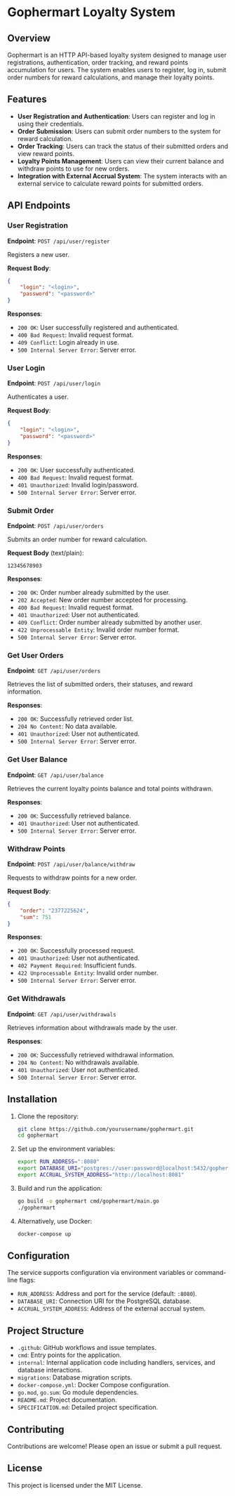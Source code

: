 # Gophermart Loyalty System

## Overview

Gophermart is an HTTP API-based loyalty system designed to manage user registrations, authentication, order tracking, and reward points accumulation for users. The system enables users to register, log in, submit order numbers for reward calculations, and manage their loyalty points.

## Features

- **User Registration and Authentication**: Users can register and log in using their credentials.
- **Order Submission**: Users can submit order numbers to the system for reward calculation.
- **Order Tracking**: Users can track the status of their submitted orders and view reward points.
- **Loyalty Points Management**: Users can view their current balance and withdraw points to use for new orders.
- **Integration with External Accrual System**: The system interacts with an external service to calculate reward points for submitted orders.

## API Endpoints

### User Registration

**Endpoint**: `POST /api/user/register`

Registers a new user.

**Request Body**:
```json
{
    "login": "<login>",
    "password": "<password>"
}
```

**Responses**:
- `200 OK`: User successfully registered and authenticated.
- `400 Bad Request`: Invalid request format.
- `409 Conflict`: Login already in use.
- `500 Internal Server Error`: Server error.

### User Login

**Endpoint**: `POST /api/user/login`

Authenticates a user.

**Request Body**:
```json
{
    "login": "<login>",
    "password": "<password>"
}
```

**Responses**:
- `200 OK`: User successfully authenticated.
- `400 Bad Request`: Invalid request format.
- `401 Unauthorized`: Invalid login/password.
- `500 Internal Server Error`: Server error.

### Submit Order

**Endpoint**: `POST /api/user/orders`

Submits an order number for reward calculation.

**Request Body** (text/plain):
```
12345678903
```

**Responses**:
- `200 OK`: Order number already submitted by the user.
- `202 Accepted`: New order number accepted for processing.
- `400 Bad Request`: Invalid request format.
- `401 Unauthorized`: User not authenticated.
- `409 Conflict`: Order number already submitted by another user.
- `422 Unprocessable Entity`: Invalid order number format.
- `500 Internal Server Error`: Server error.

### Get User Orders

**Endpoint**: `GET /api/user/orders`

Retrieves the list of submitted orders, their statuses, and reward information.

**Responses**:
- `200 OK`: Successfully retrieved order list.
- `204 No Content`: No data available.
- `401 Unauthorized`: User not authenticated.
- `500 Internal Server Error`: Server error.

### Get User Balance

**Endpoint**: `GET /api/user/balance`

Retrieves the current loyalty points balance and total points withdrawn.

**Responses**:
- `200 OK`: Successfully retrieved balance.
- `401 Unauthorized`: User not authenticated.
- `500 Internal Server Error`: Server error.

### Withdraw Points

**Endpoint**: `POST /api/user/balance/withdraw`

Requests to withdraw points for a new order.

**Request Body**:
```json
{
    "order": "2377225624",
    "sum": 751
}
```

**Responses**:
- `200 OK`: Successfully processed request.
- `401 Unauthorized`: User not authenticated.
- `402 Payment Required`: Insufficient funds.
- `422 Unprocessable Entity`: Invalid order number.
- `500 Internal Server Error`: Server error.

### Get Withdrawals

**Endpoint**: `GET /api/user/withdrawals`

Retrieves information about withdrawals made by the user.

**Responses**:
- `200 OK`: Successfully retrieved withdrawal information.
- `204 No Content`: No withdrawals available.
- `401 Unauthorized`: User not authenticated.
- `500 Internal Server Error`: Server error.

## Installation

1. Clone the repository:
   ```sh
   git clone https://github.com/yourusername/gophermart.git
   cd gophermart
   ```

2. Set up the environment variables:
   ```sh
   export RUN_ADDRESS=":8080"
   export DATABASE_URI="postgres://user:password@localhost:5432/gophermart"
   export ACCRUAL_SYSTEM_ADDRESS="http://localhost:8081"
   ```

3. Build and run the application:
   ```sh
   go build -o gophermart cmd/gophermart/main.go
   ./gophermart
   ```

4. Alternatively, use Docker:
   ```sh
   docker-compose up
   ```

## Configuration

The service supports configuration via environment variables or command-line flags:

- `RUN_ADDRESS`: Address and port for the service (default: `:8080`).
- `DATABASE_URI`: Connection URI for the PostgreSQL database.
- `ACCRUAL_SYSTEM_ADDRESS`: Address of the external accrual system.

## Project Structure

- `.github`: GitHub workflows and issue templates.
- `cmd`: Entry points for the application.
- `internal`: Internal application code including handlers, services, and database interactions.
- `migrations`: Database migration scripts.
- `docker-compose.yml`: Docker Compose configuration.
- `go.mod`, `go.sum`: Go module dependencies.
- `README.md`: Project documentation.
- `SPECIFICATION.md`: Detailed project specification.

## Contributing

Contributions are welcome! Please open an issue or submit a pull request.

## License

This project is licensed under the MIT License.

 